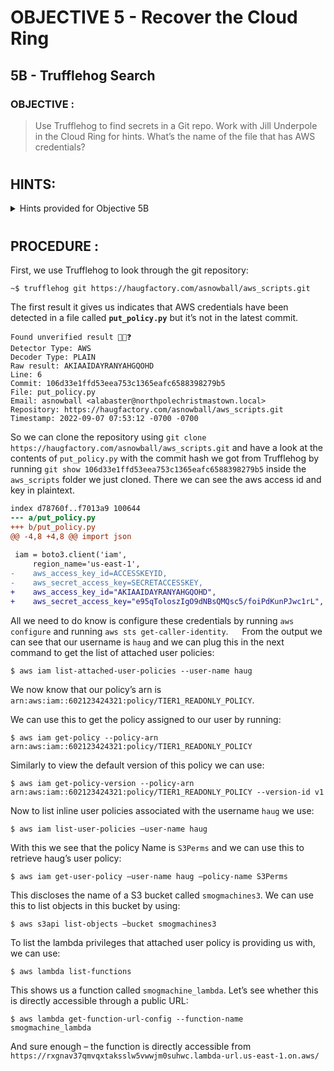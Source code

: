 # OBJECTIVE 5 - Recover the Cloud Ring #
## 5B - Trufflehog Search ##

### OBJECTIVE : ###
>Use Trufflehog to find secrets in a Git repo.  Work with Jill Underpole in the Cloud Ring for hints.  What’s the name of the file that has AWS credentials?
#  

## HINTS: ##
<details>
  <summary>Hints provided for Objective 5B</summary>
  
>-	If you want to look at an older code commit with git, you can `git checkout CommitNumberHere`.
>-	You can search for secrets in a Git repo with `trufflehog git https://some.repo/here.git`.
</details>

#  

## PROCEDURE : ##
First, we use Trufflehog to look through the git repository:
```console
~$ trufflehog git https://haugfactory.com/asnowball/aws_scripts.git
```

The first result it gives us indicates that AWS credentials have been detected in a file called **`put_policy.py`** but it’s not in the latest commit.
```console
Found unverified result 🐷🔑❓
Detector Type: AWS
Decoder Type: PLAIN
Raw result: AKIAAIDAYRANYAHGQOHD
Line: 6
Commit: 106d33e1ffd53eea753c1365eafc6588398279b5
File: put_policy.py
Email: asnowball <alabaster@northpolechristmastown.local>
Repository: https://haugfactory.com/asnowball/aws_scripts.git
Timestamp: 2022-09-07 07:53:12 -0700 -0700
```

So we can clone the repository using `git clone https://haugfactory.com/asnowball/aws_scripts.git` and have a look at the contents of `put_policy.py` with the commit hash we got from Trufflehog by running `git show 106d33e1ffd53eea753c1365eafc6588398279b5`  inside the `aws_scripts` folder we just cloned.  There we can see the aws access id and key in plaintext.  
```diff --git a/put_policy.py b/put_policy.py
index d78760f..f7013a9 100644
--- a/put_policy.py
+++ b/put_policy.py
@@ -4,8 +4,8 @@ import json
 
 iam = boto3.client('iam',
     region_name='us-east-1',
-    aws_access_key_id=ACCESSKEYID,
-    aws_secret_access_key=SECRETACCESSKEY,
+    aws_access_key_id="AKIAAIDAYRANYAHGQOHD",
+    aws_secret_access_key="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",
```

All we need to do know is configure these credentials by running `aws configure` and running `aws sts get-caller-identity`.
 
From the output we can see that our username is `haug` and we can plug this in the next command to get the list of attached user policies:
```console
$ aws iam list-attached-user-policies --user-name haug
```
We now know that our policy’s arn is `arn:aws:iam::602123424321:policy/TIER1_READONLY_POLICY`.

We can use this to get the policy assigned to our user by running:
```console
$ aws iam get-policy --policy-arn arn:aws:iam::602123424321:policy/TIER1_READONLY_POLICY
```

Similarly to view the default version of this policy we can use:
```console
$ aws iam get-policy-version --policy-arn arn:aws:iam::602123424321:policy/TIER1_READONLY_POLICY --version-id v1
```

Now to list inline user policies associated with the username `haug` we use:
```console
$ aws iam list-user-policies –user-name haug
```

With this we see that the policy Name is `S3Perms` and we can use this to retrieve haug’s user policy:
```console
$ aws iam get-user-policy –user-name haug –policy-name S3Perms
```

This discloses the name of a S3 bucket called `smogmachines3`.  We can use this to list objects in this bucket by using:
```console
$ aws s3api list-objects –bucket smogmachines3
```

To list the lambda privileges that attached user policy is providing us with, we can use:
```console
$ aws lambda list-functions
```

This shows us a function called `smogmachine_lambda`.  Let’s see whether this is directly accessible through a public URL:
```console
$ aws lambda get-function-url-config --function-name smogmachine_lambda
```

And sure enough – the function is directly accessible from ``https://rxgnav37qmvqxtaksslw5vwwjm0suhwc.lambda-url.us-east-1.on.aws/ ``


 
